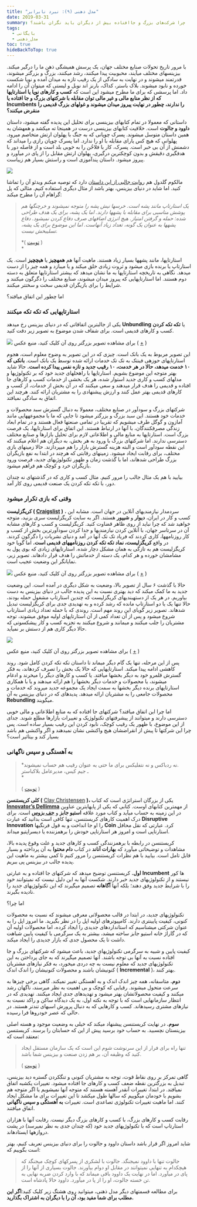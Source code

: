 ```yaml
---
title: "مدل ذهنی (۹): نبرد نابرابر"
date: 2019-03-31
summary: چرا شرکت‌های بزرگ و جاافتاده بیش از دیگران باید نگران باشند؟
tags:
  - بایگانی
  - مدل_ذهنی
toc: true
hideBackToTop: true
---
```

با مرور تاریخ تحولات صنایع مختلف جهان، یک پرسش همیشگی ذهن ما را درگیر میکند. بیزینسهای مختلف میآیند، محبوبیت پیدا میکنند، رشد میکنند، بزرگ و بزرگتر میشوند، قدرتمند میشوند و در نهایت به سادگی از یک رقیب تازه به میدان آمده و نوپا شکست خورده و نابود میشوند. بلاک باستر، کداک، بارنز اند نوبل و لیستی که میتوان آن را ادامه داد. اما پرسشی که برای ما مطرح میشود این است که **کسب و کارهای نوپا یا استارتاپها که از نظر منابع مالی و غیر مالی توان مقابله با شرکتهای بزرگ و جا افتاده یا** **Incumbents** **را ندارند، چطور در نهایت پیروز میدان میشوند و غولهای بزرگ قدیمی را منقرض میکنند؟**

داستانی که معمولا در تمام کتابهای بیزینسی برای تحلیل این پدیده گفته میشود، داستان **داوود و جالوت** است. خلاقیت کتابهای بیزینسی درست در همینجا ته میکشد و همهشان به همین داستان متوسل میشوند. پسرک چوپانی که به جنگ با پهلوان ارتش متخاصم میرود. پهلوانی که هیچ کس یارای مقابله با او را ندارد. اما پسرک چوپان رازی را میداند که دشمنش از آن بی خبر است. پسرک، کار با فلاخُن را به خوبی بلد است و از فاصله دور با هدفگیری دقیقش و بدون کوچکترین درگیری، پهلوان ارتش مقابل را از پای در میآورد و پیروز میشود. داستان پندآموزی است و راستش بسیار هم زیباست.

![](https://kakavand.me/wp-content/uploads/2019/03/davaidslingshot-819x1024.jpg)

مالکوم گلدول هم [روایت جالبی از این داستان](https://www.ted.com/talks/malcolm_gladwell_the_unheard_story_of_david_and_goliath?utm_campaign=tedspread&utm_medium=referral&utm_source=tedcomshare) دارد که توصیه میکنم ویدئو آن را تماشا کنید. اما شاید در دنیای بیزینس، بهتر باشد از مثال دیگری استفاده کنیم. مثالی که پل گراهام آن را مطرح میکند:

> *یک استارتاپ مانند پشه است. خرسها نیش پشه را متوجه نمیشوند و خرچنگها هم پوشش مناسبی برای مقابله با پشهها دارند. اما یک پشه، برای یک هدف طراحی شده: حمله و گرفتن امتیاز. هیچ انرژی اضافهای صرف دفاع کردن نمیشود. دفاع پشهها به عنوان یک گونه، تعداد زیاد آنهاست. اما این موضوع برای یک پشه، تسلیبخش نیست.*
> 
> *( [توییت](https://ctt.ac/pDYrs) )  
> *

استارتاپها، مانند پشهها بسیار زیاد هستند. ماهیت آنها هم **همهچیز** یا **هیچچیز** است. یک استارتاپ یا برنده بازی میشود و ثروت زیادی خلق میکند و یا میبازد و همه چیز را از دست میدهد. نگاهی به تاریخچه استارتاپها به ما نشان میدهد که بیشتر استارتاپها متعلق به دسته دوم هستند. اما استارتاپهایی که پیروز میدان میشوند، صنایع مختلف را دگرگون میکنند و شرایط را برای بازیگران قدیمی سخت و سختتر میکنند.

اما چطور این اتفاق میافتد؟

### استارتاپهایی که تکه تکه میکنند

یکی از جالبترین اتفاقاتی که در دنیای بیزینس رخ میدهد **Unbundling** یا **تکه تکه کردن** کسب و کارهای قدیمی است. برای شفاف شدن موضوع به تصویر زیر دقت کنید.

[![](https://kakavand.me/wp-content/uploads/2019/03/bankunbundling-1024x721.jpg)](https://kakavand.me/wp-content/uploads/2019/03/5.23.16-bank-unbundling-graphic.png) برای مشاهده تصویر بزرگتر روی آن کلیک کنید، منبع عکس ( [+](https://www.cbinsights.com/research/disrupting-banking-fintech-startups/) )

این تصویر مربوط به یک بانک است. چیزی که در این تصویر به وضوح معلوم است، هجوم استارتاپهای حوزهی فینتک به تک تک خدمات ارائه شده توسط یک بانک است. **بانکی که ۱۰ خدمت میدهد، حالا در هر خدمت، ۱۰ رقیب جدید و تازه نفس پیدا کرده است.** حالا شاید بهتر متوجه این موضوع بشویم. استارتاپها با راهحلهای جدید خود که بر تکنولوژیها و مدلهای کسب و کاری جدید استوار شده، هر یک بخشی از خدمات کسب و کارهای جا افتاده و قدیمی را هدف قرار میدهند و سعی میکنند که در آن بخش از خدمات، از کسب و کارهای قدیمی بهتر عمل کنند و ارزش پیشنهادی را به مشتریان ارائه کنند. هرچند این اتفاق به سادگی نمیافتد.

شرکتهای بزرگ و سودآور در صنایع مختلف، معمولا به دنبال گسترش سبد محصولات و خدمات خود هستند. این سبد بزرگ و بزرگتر میشود تا جایی که ما با مجموعههایی مانند آمازون و گوگل طرف میشویم که تقریبا در تمامی صنعتها فعال هستند و در تمام ابعاد زندگی مصرفکنندگان، با آنها در ارتباط هستند. این اتفاق برای استارتاپها، یک فرصت بزرگ است. استارتاپها به منابع مالی و اطلاعاتی لازم برای تحلیل بازارها و صنایع مختلف دسترسی ندارند. اما شرکتهای بزرگ با ورود به هر بخش، به دیگران هم اعلام میکنند که این نقطه سودآور است و البته هزینه گسترش بازار را هم میپردازند. حالا زمینهای بازی مختلف، برای رقابت ایجاد میشود. زمینهای رقابتی که هرچند در ابتدا به نفع بازیگران بزرگ طراحی شدهاند، اما با گذشت زمان و ظهور تکنولوژیهای جدید، فرصت ورود بازیگران خرد و کوچک هم فراهم میشود.

بیایید با هم یک مثال جالب را مرور کنیم. مثال کسب و کاری که در گذشتهای نه چندان دور، با تکه تکه کردن یک صنعت قدیمی روی کار آمد.

### وقتی که بازی تکرار میشود

**کریگزلیست ( [Craigslist](https://craigslist.org/) )** ، سردمدار نیازمندیهای آنلاین در جهان است. مشابه این کسب و کار در ایران، **دیوار** و **شیپور** هستند. اگر به سایت کریگزلیست سری بزنید، متوجه خواهید شد که چرا نباید از روی ظاهر قضاوت کنید. کریگزلیست و کسب و کارهای مشابه آن در سرتاسر جهان، با آنلاین کردن نیازمندیها و جدا کردن سودآورترین بخش از کسب و کار روزنامهها، کاری کردند که فریاد تک تک آنها در آمد و دنیای نشریات را دگرگون کردند. در واقع **کریگزلیست، نماد تکه تکه کردن روزنامههای قدیمی است.** اما گویا خود کریگزلیست هم به تازگی به همان مشکل دچار شده. استارتاپهای زیادی که بوی پول به مشامشان خورده و هر کدام، یک دسته از خدماتش را هدف قرار دادهاند. تصویر زیر، نمایانگر این وضعیت عجیب است.

*[![](https://kakavand.me/wp-content/uploads/2019/03/craigsunbundling-1024x787.jpeg)](https://kakavand.me/wp-content/uploads/2019/03/craigsunbundling.jpeg)* برای مشاهده تصویر بزرگتر روی آن کلیک کنید، منبع عکس ( [+](https://www.cbinsights.com/research/craigslist-unbundling/) )

حالا با گذشت ۶ سال از تصویر بالا، وضعیت به شکل دیگری در آمده است. این وضعیت جدید به ما کمک میکند که دید بهتری نسبت به این پدیده جالب در دنیای بیزینس به دست بیاوریم. در هر یک از دستهبندیهای کریگزلیست که چندین استارتاپ مشغول حمله بودند، حالا تنها یک یا دو استارتاپ مانده که رشد کرده و به تهدیدی جدی برای کریگزلیست تبدیل شدهاند. تصویر زیر گویای این روند مهم است. روندی که با حمله تعداد زیادی استارتاپ شروع میشود و پس از آن تعداد کمی از آن استارتاپهای اولیه موفق میشوند، توجه مشتریان را جلب میکنند و میمانند و شروع میکنند به تجزیه کسب و کار پیشکسوتی که حالا دیگر کاری هم از دستش بر نمیآید.

*![](https://kakavand.me/wp-content/uploads/2019/03/years-later.png)*

برای مشاهده تصویر بزرگتر روی آن کلیک کنید، منبع عکس ( [+](http://acrowdedspace.com/post/166470695392/the-rebundling-of-craigslist) )

پس از این مرحله، تنها یک گام دیگر میماند تا داستان تکه تکه کردن کامل شود. روند کاهشی ادامه پیدا میکند. استارتاپهایی که حالا یک بخش را تصرف کردهاند، به فکر گسترش قلمرو خود به دیگر بخشها میافتد. یا کسب و کارهای دیگر را میخرند و ادغام میشوند، یا محصولات و خدمات دیگر بخشها را هم ارائه میدهند و یا با همکاری استارتاپهای برنده دیگر بخشها به سمت ایجاد یک مجموعه جدید میروند که خدمات و محصولات جامعی را به مشتریان ارائه میدهد. پدیدهای که در دنیای بیزینس به آن **Rebundling** میگویند.

اما چرا این اتفاق میافتد؟ شرکتهای جا افتاده که به منابع اطلاعاتی و مالی خوبی دسترسی دارند و میتوانند از پیشرفتهای تکنولوژیک و تغییرات بازارها مطلع شوند. جدای از این موضوع، با ظهور یک رقیب کوچک، نابود کردن این رقیب بسیار ساده است. پس چرا این شرکتها تا پیش از انقراضشان هیچ واکنشی نشان نمیدهند و اگر واکنشی هم باشد بسیار کند و بیتاثیر است؟

### به آهستگی و سپس ناگهانی

> *نه ردباکس و نه نتفلیکس برای ما حتی به عنوان رقیب هم حساب نمیشوند.  
> ـ جیم کیس، مدیرعامل بلاکباستر  
> *
> 
> ( [توییت](https://ctt.ac/n36hK) )

**کلی کریستنسن (** [Clay Christensen](http://claytonchristensen.com/) **)،** یکی از بزرگان استراتژی است که کتاب [**Innovator’s Dellimma**](https://www.amazon.com/Innovators-Dilemma-Technologies-Management-Innovation/dp/1633691780/ref=tmm_pap_swatch_0?_encoding=UTF8&qid=1339574940&sr=1-2) از مهمترین کتابهای اوست. کتابی که یکی از پایهایترین عناوین در این زمینه به حساب میآید و کتاب مورد علاقه **استیو جابز** و [**جف بزوس**](https://kakavand.me/jeff-bezos/) است. برای درک اهمیت کارهای کریستنسن، تنها کافی است بدانید که عبارت **Disruptive Innovation** را او جا انداخت و به قول فرنگیها **Coin** کرد. عبارتی که نقل محافل استارتاپی است و امروز هر استارتاپی خودش را برهمزننده یا دیسراپتیو میداند.

کریستنسن در رابطه با برهمزنندگی کسب و کارهای جدید و علت وقوع پدیده بالا، مشاهدات و توضیحاتی میآورد که **بهارات آناند** در کتاب **دام محتوا** به آن پرداخته و بسیار قابل تامل است. بیایید با هم نظرات کریستنسن را مرور کنیم تا کمی بیشتر به ماهیت این پدیده جالب در بیزینس پی ببریم.

**اول.** کریستنسن توضیح میدهد که شرکتهای جا افتاده و به عبارتی **Incumbent** ها کور نیستند و از تکنولوژیهای جدید خبر دارند. شکست آنها به این دلیل نیست که نمیتوانند خود را با شرایط جدید وفق دهند؛ بلکه آنها **آگاهانه** تصمیم میگیرند که این تکنولوژیهای جدید را نادیده بگیرند.

اما چرا؟

تکنولوژیهای جدید، در ابتدا در قالب محصولاتی معرفی میشوند که نسبت به محصولات کنونی، کیفیت پایینتری دارند. کامپیوترهای اولیه اپل را در نظر بگیرید. ما امروز اپل را به عنوان شرکتی میشناسیم که استانداردهای جدیدی را ایجاد کرده، اما محصولات اولیه آن که در گاراژ خانه استیو جابز ساخته میشد، بیشتر به یک سرگرمی با کیفیت پایین شباهت داشت تا یک محصول جدی که بازار جدیدی را ایجاد میکند.

کیفیت پایین و شبیه به سرگرمی تکنولوژیهای جدید، باعث میشود که شرکتهای بزرگ و جا افتاده نسبت به آنها بی توجه باشند. آنها تصمیم میگیرند که به جای پرداختن به این تکنولوژیهای جدید که معلوم نیست به چه دردی میخورد، به فکر نیازهای مشتریان کنونیشان باشند و محصولات کنونیشان را اندک اندک ( **Incremental** )، بهتر کنند.

**دوم.** متاسفانه، همه چیز اندک اندک و به آهستگی تغییر نمیکند. گاهی برخی چیزها به سرعت متحول میشوند. رقبایی که کوچک و بی اهمیت به نظر میرسند، ناگهان رشد میکنند و کیفیت محصولاتشان بهتر میشود و تهدیدهای جدی ایجاد میکنند. تهدیدی که در انتظار سازمانهایی است که با توجه به نکته اول، به یک دیدگاه ساکن و راکد نسبت به نیازهای مشتری رسیدهاند. کسب و کارهایی که به دنبال پرورش اسبهای تندتر هستند. در حالی که عصر خودروها فرا رسیده.

**سوم.** در نهایت کریستنسن پیشنهاد میکند که خیلی به وضعیت موجود و هسته اصلی بیزینستان نچسبید. به حساب خود برسید پیش از این که حسابتان را برسند. کریستنسن معتقد است که:

> تنها راه برای فرار از این سرنوشت شوم این است که یک سازمان مستقل ایجاد کنید که وظیفه آن، بر هم زدن صنعت و بیزینس شما باشد.
> 
> ( [توییت](https://ctt.ac/uIL9c) )

گاهی تمرکز بر روی نقاط قوت، توجه به مشتریان کنونی و تنگکردن گستره دید بیزینس، تبدیل به بزرگترین نقطه ضعف کسب و کارهای جا افتاده میشود. تغییرات یکشبه اتفاق نمیافتد. در ابتدا، تغییرات آنقدر آهسته هستند که متوجه آنها نمیشویم یا اگر متوجه هم بشویم با خودمان میگوییم که سالها طول میکشد تا این تغییرات برای ما مشکل ایجاد کنند. اما ماهیت تغییرات تکنولوژی تصاعدی است. تغییرات **به آهستگی و سپس ناگهانی** اتفاق میافتند.

رقابت کسب و کارهای بزرگ، با کسب و کارهای بزرگ دیگر نیست. رقابت آنها با هزاران استارتاپ است که با تکنولوژیهای جدید خود (که چندان جدی به نظر نمیرسد) در پشت دروازهها ایستادهاند.

شاید امروز اگر قرار باشد داستان داوود و جالوت را برای دنیای بیزینس تعریف کنیم، بهتر است بگوییم که:

> جالوت تنها با داوود نمیجنگد. جالوت با لشکری از پسرکهای کوچک میجنگد که هیچکدام به تنهایی نمیتوانند در مقابل او دوام بیاورند. جالوت بسیاری از آنها را از پای در میآورد. اما در نهایت یک داوود باقی میماند که با وارد کردن ضربه نهایی به تن خسته جالوت، او را از پا در میآورد. داوود حالا پادشاه است.

برای مطالعه قسمتهای دیگر مدل ذهنی، میتوانید روی هشتگ زیر کلیک کنید:**اگر این مطلب برای شما مفید بود، آن را با دیگران به اشتراک بگذارید.**